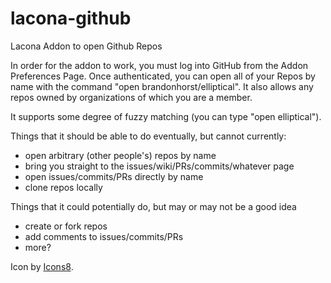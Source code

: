 # lacona-github

Lacona Addon to open Github Repos

In order for the addon to work, you must log into GitHub from the Addon Preferences Page. Once authenticated, you can 
open all of your Repos by name with the command "open brandonhorst/elliptical". It also allows any repos owned by
organizations of which you are a member.

It supports some degree of fuzzy matching (you can type "open elliptical").

Things that it should be able to do eventually, but cannot currently:

- open arbitrary (other people's) repos by name
- bring you straight to the issues/wiki/PRs/commits/whatever page
- open issues/commits/PRs directly by name
- clone repos locally

Things that it could potentially do, but may or may not be a good idea

- create or fork repos
- add comments to issues/commits/PRs
- more?

Icon by [Icons8](https://icons8.com/).
